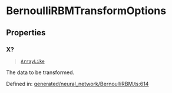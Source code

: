 # BernoulliRBMTransformOptions

## Properties

### X?

> [`ArrayLike`](../types/ArrayLike.md)

The data to be transformed.

Defined in:  [generated/neural\_network/BernoulliRBM.ts:614](https://github.com/transitive-bullshit/scikit-learn-ts/blob/122b3c0/packages/sklearn/src/generated/neural_network/BernoulliRBM.ts#L614)
